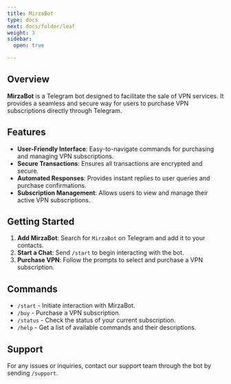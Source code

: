 ```yaml
---
title: MirzaBot
type: docs
next: docs/folder/leaf
weight: 3
sidebar:
  open: true

---
```

## Overview

**MirzaBot** is a Telegram bot designed to facilitate the sale of VPN services. It provides a seamless and secure way for users to purchase VPN subscriptions directly through Telegram.

## Features

- **User-Friendly Interface**: Easy-to-navigate commands for purchasing and managing VPN subscriptions.
- **Secure Transactions**: Ensures all transactions are encrypted and secure.
- **Automated Responses**: Provides instant replies to user queries and purchase confirmations.
- **Subscription Management**: Allows users to view and manage their active VPN subscriptions.

## Getting Started

1. **Add MirzaBot**: Search for `MirzaBot` on Telegram and add it to your contacts.
2. **Start a Chat**: Send `/start` to begin interacting with the bot.
3. **Purchase VPN**: Follow the prompts to select and purchase a VPN subscription.

## Commands

- `/start` - Initiate interaction with MirzaBot.
- `/buy` - Purchase a VPN subscription.
- `/status` - Check the status of your current subscription.
- `/help` - Get a list of available commands and their descriptions.

## Support

For any issues or inquiries, contact our support team through the bot by sending `/support`.


